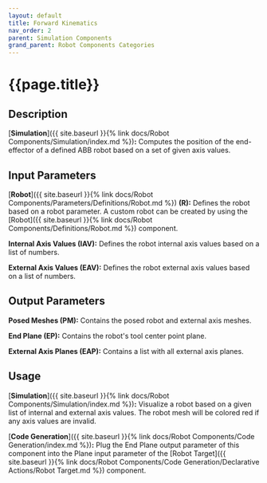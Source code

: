```yaml
---
layout: default
title: Forward Kinematics
nav_order: 2
parent: Simulation Components
grand_parent: Robot Components Categories
---
```


# **{{page.title}}**

## **Description**

[**Simulation**]({{ site.baseurl }}{% link docs/Robot Components/Simulation/index.md %})**:** 
Computes the position of the end-effector of a defined ABB robot based on a set of given axis values. 

## **Input Parameters**

[**Robot**]({{ site.baseurl }}{% link docs/Robot Components/Parameters/Definitions/Robot.md %}) **(R):** Defines the robot based on a robot parameter. A custom robot can be created by using the [Robot]({{ site.baseurl }}{% link docs/Robot Components/Definitions/Robot.md %}) component.

**Internal Axis Values (IAV):** Defines the robot internal axis values based on a list of numbers.

**External Axis Values (EAV):** Defines the robot external axis values based on a list of numbers.

## **Output Parameters**

**Posed Meshes (PM):** Contains the posed robot and external axis meshes.

**End Plane (EP):** Contains the robot's tool center point plane.

**External Axis Planes (EAP):** Contains a list with all external axis planes.

## **Usage**

[**Simulation**]({{ site.baseurl }}{% link docs/Robot Components/Simulation/index.md %})**:** 
Visualize a robot based on a given list of internal and external axis values. 
The robot mesh will be colored red if any axis values are invalid. 

[**Code Generation**]({{ site.baseurl }}{% link docs/Robot Components/Code Generation/index.md %})**:** 
Plug the End Plane output parameter of this component into the Plane input parameter of the [Robot Target]({{ site.baseurl }}{% link docs/Robot Components/Code Generation/Declarative Actions/Robot Target.md %}) component.
